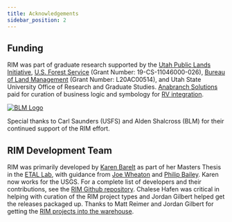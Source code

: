 ```yaml
---
title: Acknowledgements
sidebar_position: 2
---
```



## Funding


RIM was part of graduate research supported by the [Utah Public Lands Initiative](https://caas.usu.edu/uaes/publications/public-lands/index), [U.S. Forest Service](https://www.fs.usda.gov/detail/r4/landmanagement/resourcemanagement/?cid=stelprd3845865) (Grant Number: 19-CS-11046000-026), [Bureau of Land Management](https://www.blm.gov/programs/aquatics) (Grant Number: L20AC00514), and Utah State University Office of Research and Graduate Studies. [Anabranch Solutions](https://anabranchsolutions.com) paid for curation of business logic and symbology for [RV integration](https://rave.riverscapes.net).



<!-- [![USFS Logo](https://qris.riverscapes.net/assets/images/logos/USFS.png)](https://www.fs.usda.gov/detail/r4/landmanagement/resourcemanagement/?cid=stelprd3845865) -->
[![BLM Logo](http://lowtechpbr.restoration.usu.edu/assets/images/sponsors/blm.png)](https://www.blm.gov/programs/aquatics)

Special thanks to Carl Saunders (USFS) and Alden Shalcross (BLM) for their continued support of the RIM effort.

## RIM Development Team


RIM was primarily developed by [Karen Barelt](http://etal.joewheaton.org/karen-bartelt.html) as part of her Masters Thesis in the [ETAL Lab](https://etal.joewheaton.org), with guidance from [Joe Wheaton](https://joewheaton.org) and [Philip Bailey](https://www.northarrowresearch.com/people). Karen now works for the USGS. For a complete list of developers and their contributions, see the [RIM Github repository](https://github.com/Riverscapes/RIM/graphs/contributors). Chalese Hafen was critical in helping with curation of the RIM project types and Jordan Gilbert helped get the releases packaged up. Thanks to Matt Reimer and Jordan Gilbert for getting the [RIM projects into the warehouse](/docs/Examples/ExampleData).


<!-- [![North Arrow Research Logo](/img/NA_Logo_150pxTall.png)](https://northarrowresearch.com/) -->
<!-- [![ETAL Lab Logo](/img/logos/etal.png)](http://etal.usu.edu) -->







